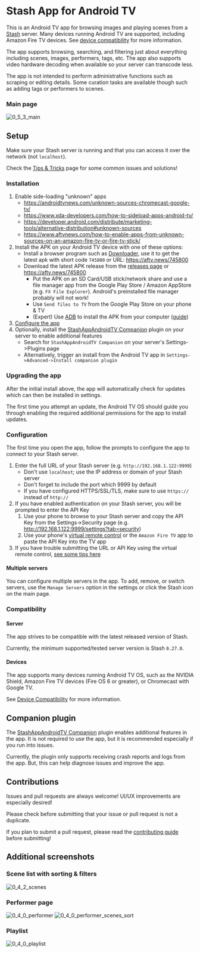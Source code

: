 # Stash App for Android TV

This is an Android TV app for browsing images and playing scenes from a [Stash](https://github.com/stashapp/stash) server. Many devices running Android TV are supported, including Amazon Fire TV devices. See [device compatibility](https://github.com/damontecres/StashAppAndroidTV/wiki/Device-Compatibility) for more information.

The app supports browsing, searching, and filtering just about everything including scenes, images, performers, tags, etc. The app also supports video hardware decoding when available so your server can transcode less.

The app is not intended to perform administrative functions such as scraping or editing details. Some curation tasks are available though such as adding tags or performers to scenes.

### Main page
![0_5_3_main](https://github.com/user-attachments/assets/c8d588b8-455a-4ad2-8dda-a79b68680b19)

## Setup

Make sure your Stash server is running and that you can access it over the network (not `localhost`).

Check the [Tips & Tricks](https://github.com/damontecres/StashAppAndroidTV/wiki/Tips-&-Tricks) page for some common issues and solutions!

### Installation

1. Enable side-loading "unknown" apps
    - https://androidtvnews.com/unknown-sources-chromecast-google-tv/
    - https://www.xda-developers.com/how-to-sideload-apps-android-tv/
    - https://developer.android.com/distribute/marketing-tools/alternative-distribution#unknown-sources
    - https://www.aftvnews.com/how-to-enable-apps-from-unknown-sources-on-an-amazon-fire-tv-or-fire-tv-stick/
1. Install the APK on your Android TV device with one of these options:
    - Install a browser program such as [Downloader](https://www.aftvnews.com/downloader/), use it to get the latest apk with short code `745800` or URL: https://aftv.news/745800
    - Download the latest APK release from the [releases page](https://github.com/damontecres/StashAppAndroidTV/releases/latest) or https://aftv.news/745800
        - Put the APK on an SD Card/USB stick/network share and use a file manager app from the Google Play Store / Amazon AppStore (e.g. `FX File Explorer`). Android's preinstalled file manager probably will not work!
        - Use `Send files to TV` from the Google Play Store on your phone & TV
        - (Expert) Use [ADB](https://developer.android.com/studio/command-line/adb) to install the APK from your computer ([guide](https://fossbytes.com/side-load-apps-android-tv/#h-how-to-sideload-apps-on-your-android-tv-using-adb))
1. [Configure the app](#configuration)
1. Optionally, install the [StashAppAndroidTV Companion](https://github.com/damontecres/StashAppAndroidTV-Companion) plugin on your server to enable additional features
    - Search for `StashAppAndroidTV Companion` on your server's Settings->Plugins page
    - Alternatively, trigger an install from the Android TV app in `Settings->Advanced->Install companion plugin`

### Upgrading the app

After the initial install above, the app will automatically check for updates which can then be installed in settings.

The first time you attempt an update, the Android TV OS should guide you through enabling the required additional permissions for the app to install updates.

### Configuration

The first time you open the app, follow the prompts to configure the app to connect to your Stash server.

1. Enter the full URL of your Stash server (e.g. `http://192.168.1.122:9999`)
    - Don't use `localhost`; use the IP address or domain of your Stash server
    - Don't forget to include the port which 9999 by default
    - If you have configured HTTPS/SSL/TLS, make sure to use `https://` instead of `http://`
1. If you have enabled authentication on your Stash server, you will be prompted to enter the API Key
    1. Use your phone to browse to your Stash server and copy the API Key from the Settings->Security page (e.g. http://192.168.1.122:9999/settings?tab=security)
    1. Use your phone's [virtual remote control](https://support.google.com/chromecast/answer/11221499) or the `Amazon Fire TV` app to paste the API Key into the TV app
1. If you have trouble submitting the URL or API Key using the virtual remote control, [see some tips here](https://github.com/damontecres/StashAppAndroidTV/wiki/Tips-&-Tricks#i-cant-submit-the-server-url-when-using-a-remote-phone-app)

#### Multiple servers

You can configure multiple servers in the app. To add, remove, or switch servers, use the `Manage Servers` option in the settings or click the Stash icon on the main page.

### Compatibility

#### Server

The app strives to be compatible with the latest released version of Stash.

Currently, the minimum supported/tested server version is Stash `0.27.0`.

#### Devices

The app supports many devices running Android TV OS, such as the NVIDIA Shield, Amazon Fire TV devices (Fire OS 6 or greater), or Chromecast with Google TV.

See [Device Compatibility](https://github.com/damontecres/StashAppAndroidTV/wiki/Device-Compatibility) for more information.

## Companion plugin

The [StashAppAndroidTV Companion](https://github.com/damontecres/StashAppAndroidTV-Companion) plugin enables additional features in the app. It is not required to use the app, but it is recommended especially if you run into issues.

Currently, the plugin only supports receiving crash reports and logs from the app. But, this can help diagnose issues and improve the app.

## Contributions

Issues and pull requests are always welcome! UI/UX improvements are especially desired!

Please check before submitting that your issue or pull request is not a duplicate.

If you plan to submit a pull request, please read the [contributing guide](CONTRIBUTING.md) before submitting!

## Additional screenshots

### Scene list with sorting & filters

![0_4_2_scenes](https://github.com/user-attachments/assets/438fe917-1ea0-4f65-9c96-ddd2ace0504a)

### Performer page
![0_4_0_performer](https://github.com/user-attachments/assets/16ae2514-6b00-425a-82a2-9db0f4de51d6)
![0_4_0_performer_scenes_sort](https://github.com/user-attachments/assets/c5b4e89b-b4de-4499-88a1-828eeda1b550)

### Playlist
![0_4_0_playlist](https://github.com/user-attachments/assets/f06b0ce3-82fe-4cbd-a8b5-c2213d8c33f7)
